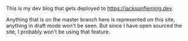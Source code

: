 This is my dev blog that gets deployed to https://jacksonfleming.dev.

Anything that is on the master branch here is represented on this site, anything in draft mode won't be seen. But since I have open sourced the site, I probably won't be using that feature.